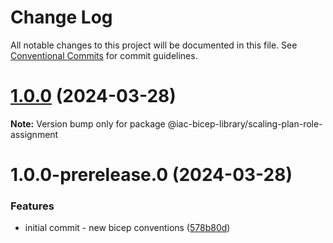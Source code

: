 # Change Log

All notable changes to this project will be documented in this file.
See [Conventional Commits](https://conventionalcommits.org) for commit guidelines.

# [1.0.0](https://github.com/dexmach-internal/iac-bicep-library/compare/@iac-bicep-library/scaling-plan-role-assignment@1.0.0-prerelease.0...@iac-bicep-library/scaling-plan-role-assignment@1.0.0) (2024-03-28)

**Note:** Version bump only for package @iac-bicep-library/scaling-plan-role-assignment





# 1.0.0-prerelease.0 (2024-03-28)


### Features

* initial commit - new bicep conventions ([578b80d](https://github.com/dexmach-internal/iac-bicep-library/commit/578b80d1e8051907866daeb623b8f020b24f2a2d))
